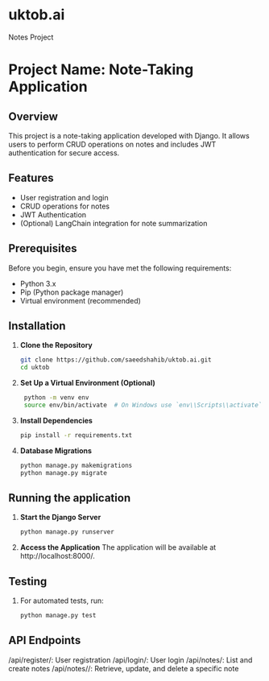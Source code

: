 # uktob.ai
Notes Project

# Project Name: Note-Taking Application

## Overview
This project is a note-taking application developed with Django. It allows users to perform CRUD operations on notes and includes JWT authentication for secure access.

## Features
- User registration and login
- CRUD operations for notes
- JWT Authentication
- (Optional) LangChain integration for note summarization

## Prerequisites
Before you begin, ensure you have met the following requirements:
- Python 3.x
- Pip (Python package manager)
- Virtual environment (recommended)

## Installation

1. **Clone the Repository**
   ```bash
   git clone https://github.com/saeedshahib/uktob.ai.git
   cd uktob
2. **Set Up a Virtual Environment (Optional)**
   ```bash
    python -m venv env
    source env/bin/activate  # On Windows use `env\\Scripts\\activate`
3. **Install Dependencies**
     ```bash
     pip install -r requirements.txt
4. **Database Migrations**
     ```bash
     python manage.py makemigrations
     python manage.py migrate

## Running the application

1. **Start the Django Server**
     ```bash
     python manage.py runserver
2. **Access the Application**
   The application will be available at http://localhost:8000/.

## Testing

1. For automated tests, run:
   ```bash
   python manage.py test

## API Endpoints

  /api/register/: User registration
  /api/login/: User login
  /api/notes/: List and create notes
  /api/notes/<id>/: Retrieve, update, and delete a specific note
